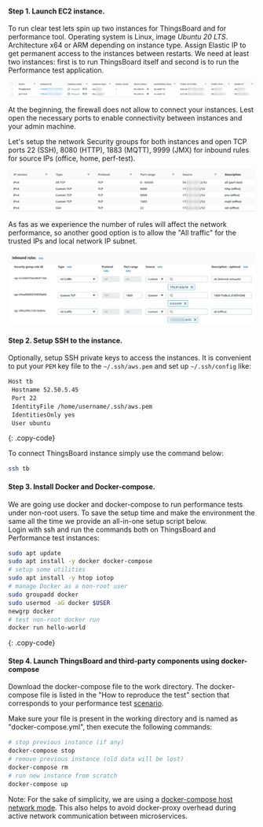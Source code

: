 #### Step 1. Launch EC2 instance. 

To run clear test lets spin up two instances for ThingsBoard and for performance tool.
Operating system is Linux, image *Ubuntu 20 LTS*. Architecture x64 or ARM depending on instance type.
Assign Elastic IP to get permanent access to the instances between restarts.
We need at least two instances: first is to run ThingsBoard itself and second is to run the Performance test application.   

![ThingsBoard and Performance test instances](/images/reference/performance-aws-instances/method/setup/performance_test_aws_instances.png "ThingsBoard and Performance test instances")

At the beginning, the firewall does not allow to connect your instances. Lest open the necessary ports to enable connectivity between instances and your admin machine.  

Let's setup the network Security groups for both instances and open TCP ports 22 (SSH), 8080 (HTTP), 1883 (MQTT), 9999 (JMX) for inbound rules for source IPs (office, home, perf-test).

![Setup network security group for performance test](/images/reference/performance-aws-instances/method/setup/performance_test_network_security_group.png "Setup network security group for performance test")

As fas as we experience the number of rules will affect the network performance, so another good option is to allow the "All traffic" for the trusted IPs and local network IP subnet.

![Security group inbound rules](/images/reference/performance-aws-instances/method/setup/performance_test_network_security_group_inbound_rules.png)


#### Step 2. Setup SSH to the instance.

Optionally, setup SSH private keys to access the instances. It is convenient to put your `PEM` key file to the `~/.ssh/aws.pem` and set up `~/.ssh/config` like:
```bash
Host tb
 Hostname 52.50.5.45
 Port 22
 IdentityFile /home/username/.ssh/aws.pem
 IdentitiesOnly yes
 User ubuntu
```
{: .copy-code}

To connect ThingsBoard instance simply use the command below:
```bash
ssh tb
```

#### Step 3. Install Docker and Docker-compose.

We are going use docker and docker-compose to run performance tests under non-root users. 
To save the setup time and make the environment the same all the time we provide an all-in-one setup script below.  
Login with ssh and run the commands both on ThingsBoard and Performance test instances:

```bash
sudo apt update
sudo apt install -y docker docker-compose
# setup some utilities
sudo apt install -y htop iotop
# manage Docker as a non-root user
sudo groupadd docker
sudo usermod -aG docker $USER
newgrp docker
# test non-root docker run
docker run hello-world
```
{: .copy-code}


#### Step 4. Launch ThingsBoard and third-party components using docker-compose

Download the docker-compose file to the work directory. 
The docker-compose file is listed in the "How to reproduce the test" section that corresponds to your performance test [scenario](/docs/{{docsPrefix}}reference/performance-comparison/#test-summary).

Make sure your file is present in the working directory and is named as "docker-compose.yml", then execute the following commands: 

```bash
# stop previous instance (if any)
docker-compose stop
# remove previous instance (old data will be lost)
docker-compose rm
# run new instance from scratch 
docker-compose up 
```

Note: For the sake of simplicity, we are using a [docker-compose host network mode](https://docs.docker.com/compose/compose-file/compose-file-v3/#network_mode).
This also helps to avoid docker-proxy overhead during active network communication between microservices.
